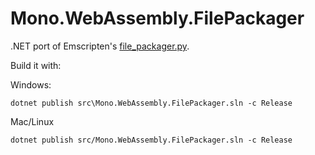 # Mono.WebAssembly.FilePackager

.NET port of Emscripten's [file_packager.py](https://github.com/emscripten-core/emscripten/blob/incoming/tools/file_packager.py).

Build it with:

Windows:

```
dotnet publish src\Mono.WebAssembly.FilePackager.sln -c Release
```

Mac/Linux

```
dotnet publish src/Mono.WebAssembly.FilePackager.sln -c Release
```
